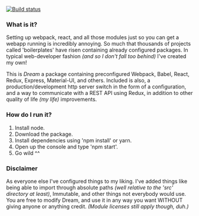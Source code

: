 [![Build status](https://ci.appveyor.com/api/projects/status/1h00rh0i7b2tvbu6?svg=true)](https://ci.appveyor.com/project/Cryru/dream)

### What is it?

Setting up webpack, react, and all those modules just so you can get a webapp running is incredibly annoying. So much that thousands of projects called 'boilerplates' have risen containing already configured packages. In typical web-developer fashion *(and so I don't fall too behind)* I've created my own! 

This is *Dream* a package containing preconfigured Webpack, Babel, React, Redux, Express, Material-UI, and others. Included is also, a production/development http server switch in the form of a configuration, and a way to communicate with a REST API using Redux, in addition to other quality of life *(my life)* improvements.

### How do I run it?

1. Install node.
2. Download the package.
3. Install dependencies using 'npm install' or yarn.
4. Open up the console and type 'npm start'.
5. Go wild ^^

### Disclaimer

As everyone else I've configured things to my liking. I've added things like being able to import through absolute paths *(well relative to the 'src' directory at least)*, Immutable, and other things not everybody would use. You are free to modify Dream, and use it in any way you want WITHOUT giving anyone or anything credit. *(Module licenses still apply though, duh.)*

